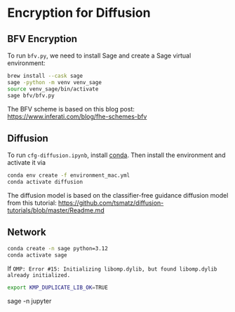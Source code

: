 # Encryption for Diffusion

## BFV Encryption

To run `bfv.py`, we need to install Sage and create a Sage virtual environment:

```bash
brew install --cask sage
sage -python -m venv venv_sage
source venv_sage/bin/activate
sage bfv/bfv.py
```

The BFV scheme is based on this blog post: <https://www.inferati.com/blog/fhe-schemes-bfv>

## Diffusion

To run `cfg-diffusion.ipynb`, install [conda](https://docs.conda.io/projects/conda/en/stable/user-guide/install/index.html). Then install the environment and activate it via
```bash
conda env create -f environment_mac.yml
conda activate diffusion
```
The diffusion model is based on the classifier-free guidance diffusion model from this tutorial: <https://github.com/tsmatz/diffusion-tutorials/blob/master/Readme.md>

## Network
```bash
conda create -n sage python=3.12
conda activate sage
```
If `OMP: Error #15: Initializing libomp.dylib, but found libomp.dylib already initialized.`
```bash
export KMP_DUPLICATE_LIB_OK=TRUE
```

sage -n jupyter